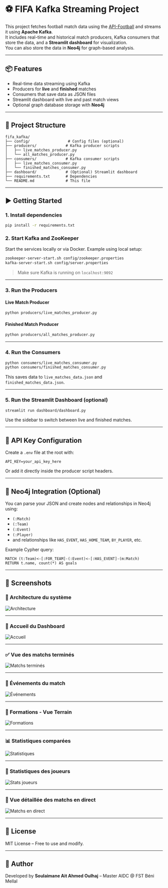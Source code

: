 
# ⚽ FIFA Kafka Streaming Project

This project fetches football match data using the [API-Football](https://www.api-football.com/) and streams it using **Apache Kafka**.  
It includes real-time and historical match producers, Kafka consumers that store the data, and a **Streamlit dashboard** for visualization.  
You can also store the data in **Neo4j** for graph-based analysis.

---

## 📦 Features

- Real-time data streaming using Kafka
- Producers for **live** and **finished** matches
- Consumers that save data as JSON files
- Streamlit dashboard with live and past match views
- Optional graph database storage with **Neo4j**

---

## 📁 Project Structure

```
fifa_kafka/
├── config/                 # Config files (optional)
├── producers/             # Kafka producer scripts
│   ├── live_matches_producer.py
│   └── all_matches_producer.py
├── consumers/             # Kafka consumer scripts
│   ├── live_matches_consumer.py
│   └── finished_matches_consumer.py
├── dashboard/             # (Optional) Streamlit dashboard
├── requirements.txt       # Dependencies
└── README.md              # This file
```

---

## ▶️ Getting Started

### 1. Install dependencies
```bash
pip install -r requirements.txt
```

### 2. Start Kafka and ZooKeeper

Start the services locally or via Docker. Example using local setup:

```bash
zookeeper-server-start.sh config/zookeeper.properties
kafka-server-start.sh config/server.properties
```

> Make sure Kafka is running on `localhost:9092`

---

### 3. Run the Producers

#### Live Match Producer
```bash
python producers/live_matches_producer.py
```

#### Finished Match Producer
```bash
python producers/all_matches_producer.py
```

---

### 4. Run the Consumers

```bash
python consumers/live_matches_consumer.py
python consumers/finished_matches_consumer.py
```

This saves data to `live_matches_data.json` and `finished_matches_data.json`.

---

### 5. Run the Streamlit Dashboard (optional)

```bash
streamlit run dashboard/dashboard.py
```

Use the sidebar to switch between live and finished matches.

---

## 🔐 API Key Configuration

Create a `.env` file at the root with:
```
API_KEY=your_api_key_here
```

Or add it directly inside the producer script headers.

---

## 🧠 Neo4j Integration (Optional)

You can parse your JSON and create nodes and relationships in Neo4j using:

- `(:Match)`
- `(:Team)`
- `(:Event)`
- `(:Player)`
- and relationships like `HAS_EVENT`, `HAS_HOME_TEAM`, `BY_PLAYER`, etc.

Example Cypher query:
```cypher
MATCH (t:Team)<-[:FOR_TEAM]-(:Event)<-[:HAS_EVENT]-(m:Match)
RETURN t.name, count(*) AS goals
```

---

## 📸 Screenshots

### 🧩 Architecture du système
![Architecture](images/archetu.png)

---

### 🏁 Accueil du Dashboard
![Accueil](images/home.png)

---

### ✅ Vue des matchs terminés
![Matchs terminés](images/finishe.png)

---

### 🔴 Événements du match
![Événements](images/eventFinish.png)

---

### 🧠 Formations - Vue Terrain
![Formations](images/lineupsFin.png)

---

### 📊 Statistiques comparées
![Statistiques](images/statFinish.png)

---

### 👤 Statistiques des joueurs
![Stats joueurs](images/statsPla.png)

---

### 🎥 Vue détaillée des matchs en direct
![Matchs en direct](images/liveMat.png)

---

## 📜 License

MIT License – Free to use and modify.

---

## 🙋 Author

Developed by **Soulaimane Ait Ahmed Oulhaj** – Master AIDC @ FST Béni Mellal
